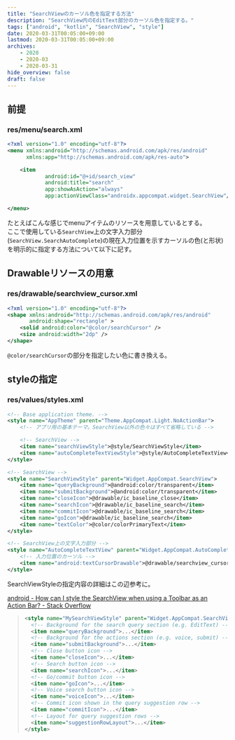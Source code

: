 ```yaml
---
title: "SearchViewのカーソル色を指定する方法"
description: "SearchView内のEditText部分のカーソル色を指定する。"
tags: ["android", "kotlin", "SearchView", "style"]
date: 2020-03-31T00:05:00+09:00
lastmod: 2020-03-31T00:05:00+09:00
archives:
    - 2020
    - 2020-03
    - 2020-03-31
hide_overview: false
draft: false
---
```


## 前提

### res/menu/search.xml

```xml
<?xml version="1.0" encoding="utf-8"?>
<menu xmlns:android="http://schemas.android.com/apk/res/android"
      xmlns:app="http://schemas.android.com/apk/res-auto">

    <item
            android:id="@+id/search_view"
            android:title="search"
            app:showAsAction="always"
            app:actionViewClass="androidx.appcompat.widget.SearchView"/>

</menu>
```

たとえばこんな感じでmenuアイテムのリソースを用意しているとする。  
ここで使用している`SearchView`上の文字入力部分(`SearchView.SearchAutoComplete`)の現在入力位置を示すカーソルの色(と形状)を明示的に指定する方法について以下に記す。

## Drawableリソースの用意

### res/drawable/searchview_cursor.xml

```xml
<?xml version="1.0" encoding="utf-8"?>
<shape xmlns:android="http://schemas.android.com/apk/res/android"
       android:shape="rectangle" >
    <solid android:color="@color/searchCursor" />
    <size android:width="2dp" />
</shape>
```

`@color/searchCursor`の部分を指定したい色に書き換える。

## styleの指定

### res/values/styles.xml

```xml
<!-- Base application theme. -->
<style name="AppTheme" parent="Theme.AppCompat.Light.NoActionBar">
    <!-- アプリ用の基本テーマ。SearchView以外の色々はすべて省略している -->

    <!-- SearchView -->
    <item name="searchViewStyle">@style/SearchViewStyle</item>
    <item name="autoCompleteTextViewStyle">@style/AutoCompleteTextView</item>
</style>

<!-- SearchView -->
<style name="SearchViewStyle" parent="Widget.AppCompat.SearchView">
    <item name="queryBackground">@android:color/transparent</item>
    <item name="submitBackground">@android:color/transparent</item>
    <item name="closeIcon">@drawable/ic_baseline_close</item>
    <item name="searchIcon">@drawable/ic_baseline_search</item>
    <item name="commitIcon">@drawable/ic_baseline_search</item>
    <item name="goIcon">@drawable/ic_baseline_search</item>
    <item name="textColor">@color/colorPrimaryText</item>
</style>

<!-- SearchView上の文字入力部分 -->
<style name="AutoCompleteTextView" parent="Widget.AppCompat.AutoCompleteTextView">
    <!-- 入力位置のカーソル -->
    <item name="android:textCursorDrawable">@drawable/searchview_cursor</item>
</style>
```

SearchViewStyleの指定内容の詳細はこの辺参考に。

[android - How can I style the SearchView when using a Toolbar as an Action Bar? - Stack Overflow](https://stackoverflow.com/a/28018439)

>
>```xml
><style name="MySearchViewStyle" parent="Widget.AppCompat.SearchView">
>   <!-- Background for the search query section (e.g. EditText) -->
>   <item name="queryBackground">...</item>
>   <!-- Background for the actions section (e.g. voice, submit) -->
>   <item name="submitBackground">...</item>
>   <!-- Close button icon -->
>   <item name="closeIcon">...</item>
>   <!-- Search button icon -->
>   <item name="searchIcon">...</item>
>   <!-- Go/commit button icon -->
>   <item name="goIcon">...</item>
>   <!-- Voice search button icon -->
>   <item name="voiceIcon">...</item>
>   <!-- Commit icon shown in the query suggestion row -->
>   <item name="commitIcon">...</item>
>   <!-- Layout for query suggestion rows -->
>   <item name="suggestionRowLayout">...</item>
></style>
>```
